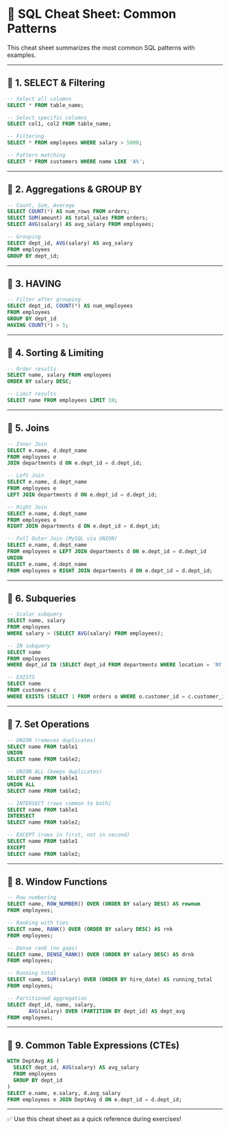 # 📑 SQL Cheat Sheet: Common Patterns

This cheat sheet summarizes the most common SQL patterns with examples.

---

## 🔹 1. SELECT & Filtering

```sql
-- Select all columns
SELECT * FROM table_name;

-- Select specific columns
SELECT col1, col2 FROM table_name;

-- Filtering
SELECT * FROM employees WHERE salary > 5000;

-- Pattern matching
SELECT * FROM customers WHERE name LIKE 'A%';
```

---

## 🔹 2. Aggregations & GROUP BY

```sql
-- Count, Sum, Average
SELECT COUNT(*) AS num_rows FROM orders;
SELECT SUM(amount) AS total_sales FROM orders;
SELECT AVG(salary) AS avg_salary FROM employees;

-- Grouping
SELECT dept_id, AVG(salary) AS avg_salary
FROM employees
GROUP BY dept_id;
```

---

## 🔹 3. HAVING

```sql
-- Filter after grouping
SELECT dept_id, COUNT(*) AS num_employees
FROM employees
GROUP BY dept_id
HAVING COUNT(*) > 5;
```

---

## 🔹 4. Sorting & Limiting

```sql
-- Order results
SELECT name, salary FROM employees
ORDER BY salary DESC;

-- Limit results
SELECT name FROM employees LIMIT 10;
```

---

## 🔹 5. Joins

```sql
-- Inner Join
SELECT e.name, d.dept_name
FROM employees e
JOIN departments d ON e.dept_id = d.dept_id;

-- Left Join
SELECT e.name, d.dept_name
FROM employees e
LEFT JOIN departments d ON e.dept_id = d.dept_id;

-- Right Join
SELECT e.name, d.dept_name
FROM employees e
RIGHT JOIN departments d ON e.dept_id = d.dept_id;

-- Full Outer Join (MySQL via UNION)
SELECT e.name, d.dept_name
FROM employees e LEFT JOIN departments d ON e.dept_id = d.dept_id
UNION
SELECT e.name, d.dept_name
FROM employees e RIGHT JOIN departments d ON e.dept_id = d.dept_id;
```

---

## 🔹 6. Subqueries

```sql
-- Scalar subquery
SELECT name, salary
FROM employees
WHERE salary > (SELECT AVG(salary) FROM employees);

-- IN subquery
SELECT name
FROM employees
WHERE dept_id IN (SELECT dept_id FROM departments WHERE location = 'NY');

-- EXISTS
SELECT name
FROM customers c
WHERE EXISTS (SELECT 1 FROM orders o WHERE o.customer_id = c.customer_id);
```

---

## 🔹 7. Set Operations

```sql
-- UNION (removes duplicates)
SELECT name FROM table1
UNION
SELECT name FROM table2;

-- UNION ALL (keeps duplicates)
SELECT name FROM table1
UNION ALL
SELECT name FROM table2;

-- INTERSECT (rows common to both)
SELECT name FROM table1
INTERSECT
SELECT name FROM table2;

-- EXCEPT (rows in first, not in second)
SELECT name FROM table1
EXCEPT
SELECT name FROM table2;
```

---

## 🔹 8. Window Functions

```sql
-- Row numbering
SELECT name, ROW_NUMBER() OVER (ORDER BY salary DESC) AS rownum
FROM employees;

-- Ranking with ties
SELECT name, RANK() OVER (ORDER BY salary DESC) AS rnk
FROM employees;

-- Dense rank (no gaps)
SELECT name, DENSE_RANK() OVER (ORDER BY salary DESC) AS drnk
FROM employees;

-- Running total
SELECT name, SUM(salary) OVER (ORDER BY hire_date) AS running_total
FROM employees;

-- Partitioned aggregation
SELECT dept_id, name, salary,
       AVG(salary) OVER (PARTITION BY dept_id) AS dept_avg
FROM employees;
```

---

## 🔹 9. Common Table Expressions (CTEs)

```sql
WITH DeptAvg AS (
  SELECT dept_id, AVG(salary) AS avg_salary
  FROM employees
  GROUP BY dept_id
)
SELECT e.name, e.salary, d.avg_salary
FROM employees e JOIN DeptAvg d ON e.dept_id = d.dept_id;
```

---

✅ Use this cheat sheet as a quick reference during exercises!
